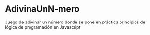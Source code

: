 # AdivinaUnN-mero
Juego de adivinar un número donde se pone en práctica principios de lógica de programación en Javascript
